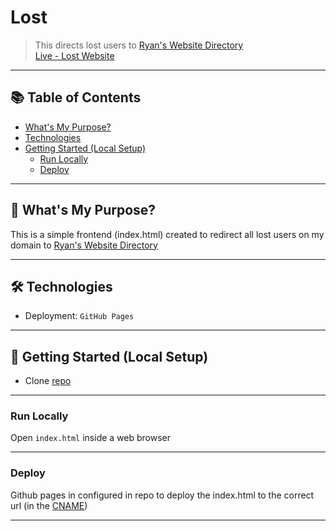 # Lost

> This directs lost users to [Ryan's Website Directory](https://directory.ryan-brock.com/) <br/>
> [Live - Lost Website](https://lost.ryan-brock.com/)

---

## 📚 Table of Contents

- [What's My Purpose?](#-whats-my-purpose)
- [Technologies](#-technologies)
- [Getting Started (Local Setup)](#-getting-started-local-setup)
  - [Run Locally](#run-locally)
  - [Deploy](#deploy)

---

## 🧠 What's My Purpose?

This is a simple frontend (index.html) created to redirect all lost users on my domain to [Ryan's Website Directory](https://directory.ryan-brock.com/)

---

## 🛠 Technologies

- Deployment: `GitHub Pages`

---

## 🚀 Getting Started (Local Setup)

* Clone [repo](https://github.com/rbrock44/lost)

---

### Run Locally

Open `index.html` inside a web browser

---

### Deploy

Github pages in configured in repo to deploy the index.html to the correct url (in the [CNAME](/CNAME))

---
